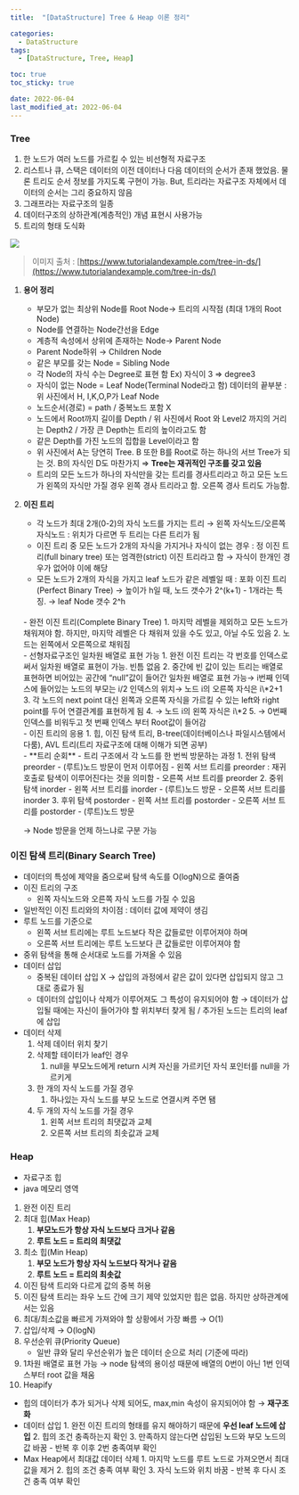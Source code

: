 ```yaml
---
title:  "[DataStructure] Tree & Heap 이론 정리" 

categories:
  - DataStructure
tags:
  - [DataStructure, Tree, Heap]

toc: true
toc_sticky: true

date: 2022-06-04
last_modified_at: 2022-06-04
---
```


### Tree

1.  한 노드가 여러 노드를 가르킬 수 있는 비선형적 자료구조
2.  리스트나 큐, 스택은 데이터의 이전 데이터나 다음 데이터의 순서가 존재 했었음. 물론 트리도 순서 정보를 가지도록 구현이 가능. But, 트리라는 자료구조 자체에서 데이터의 순서는 그리 중요하지 않음
3.  그래프라는 자료구조의 일종
4.  데이터구조의 상하관계(계층적인) 개념 표현시 사용가능
5.  트리의 형태 도식화

![](https://velog.velcdn.com/images/leewg97/post/90c20b78-14d9-430c-b2e8-cb5c9fcba5d3/image.png)


> 이미지 출처 : [https://www.tutorialandexample.com/tree-in-ds/](https://www.tutorialandexample.com/tree-in-ds/)

1. **용어 정리**
    - 부모가 없는 최상위 Node를 Root Node→ 트리의 시작점 (최대 1개의 Root Node)
    - Node를 연결하는 Node간선을 Edge
    - 계층적 속성에서 상위에 존재하는 Node→ Parent Node
    - Parent Node하위 → Children Node
    - 같은 부모를 갖는 Node = Sibling Node
    - 각 Node의 자식 수는 Degree로 표현 함 Ex) 자식이 3 ⇒ degree3
    - 자식이 없는 Node = Leaf Node(Terminal Node라고 함) 데이터의 끝부분 : 위 사진에서 H, I,K,O,P가 Leaf Node
    - 노드순서(경로) = path / 중복노드 포함 X
    - 노드에서 Root까지 길이를 Depth / 위 사진에서 Root 와 Level2 까지의 거리는 Depth2 / 가장 큰 Depth는 트리의 높이라고도 함
    - 같은 Depth를 가진 노드의 집합을 Level이라고 함
    - 위 사진에서 A는 당연히 Tree. B 또한 B를 Root로 하는 하나의 서브 Tree가 되는 것. B의 자식인 D도 마찬가지 ⇒ **Tree는 재귀적인 구조를 갖고 있음**
    -  트리의 모든 노드가 하나의 자식만을 갖는 트리를 경사트리라고 하고 모든 노드가 왼쪽의 자식만 가질 경우 왼쪽 경사 트리라고 함. 오른쪽 경사 트리도 가능함.

2. **이진 트리**
    - 각 노드가 최대 2개(0-2)의 자식 노드를 가지는 트리
     → 왼쪽 자식노드/오른쪽 자식노드 : 위치가 다르면 두 트리는 다른 트리가 됨
    - 이진 트리 중 모든 노드가 2개의 자식을 가지거나 자식이 없는 경우 : 정 이진 트리(full binary tree) 또는 엄격한(strict) 이진 트리라고 함
     → 자식이 한개인 경우가 없어야 이에 해당
    - 모든 노드가 2개의 자식을 가지고 leaf 노드가 같은 레벨일 때 : 포화 이진 트리(Perfect Binary Tree) → 높이가 h일 때, 노드 갯수가 2^(k+1) - 1개라는 특징.
     → leaf Node 갯수 2^h
     <br>
    - 완전 이진 트리(Complete Binary Tree)
        1.  마지막 레벨을 제외하고 모든 노드가 채워져야 함. 하지만, 마지막 레벨은 다 채워져 있을 수도 있고, 아닐 수도 있음
        2.  노드는 왼쪽에서 오른쪽으로 채워짐
        <br>
    - 선형자료구조인 일차원 배열로 표현 가능
        1.  완전 이진 트리는 각 번호를 인덱스로 써서 일차원 배열로 표현이 가능. 빈틈 없음
        2.  중간에 빈 값이 있는 트리는 배열로 표현하면 비어있는 공간에 “null”값이 들어간 일차원 배열로 표현 가능→ i번째 인덱스에 들어있는 노드의 부모는 i/2 인덱스의 위치→ 노드 i의 오른쪽 자식은 i\*2+1
        3.  각 노드의 next point 대신 왼쪽과 오른쪽 자식을 가르킬 수 있는 left와 right point를 두어 연결관계를 표현하게 됨
        4.  → 노드 i의 왼쪽 자식은 i\*2
        5.  → 0번째 인덱스를 비워두고 첫 번째 인덱스 부터 Root값이 들어감
        <br>
    - 이진 트리의 응용
        1.  힙, 이진 탐색 트리, B-tree(데이터베이스나 파일시스템에서 다룸), AVL 트리(트리 자료구조에 대해 이해가 되면 공부)
        <br>
    - **트리 순회**
        - 트리 구조에서 각 노드를 한 번씩 방문하는 과정
         1.  전위 탐색 preorder
                - (루트)노드 방문이 먼저 이루어짐
                - 왼쪽 서브 트리를 preorder : 재귀호출로 탐색이 이루어진다는 것을 의미함
                - 오른쪽 서브 트리를 preorder
         2.  중위 탐색 inorder
                -   왼쪽 서브 트리를 inorder
                -   (루트)노드 방문
                -   오른쪽 서브 트리를 inorder
         3.  후위 탐색 postorder
                -   왼쪽 서브 트리를 postorder
                -   오른쪽 서브 트리를 postorder
                -   (루트)노드 방문
                
     → Node 방문을 언제 하느냐로 구분 가능

### 이진 탐색 트리(Binary Search Tree)

-   데이터의 특성에 제약을 줌으로써 탐색 속도를 O(logN)으로 줄여줌
-   이진 트리의 구조
    -   왼쪽 자식노드와 오른쪽 자식 노드를 가질 수 있음
-   일반적인 이진 트리와의 차이점 : 데이터 값에 제약이 생김
-   루트 노드를 기준으로
    -   왼쪽 서브 트리에는 루트 노드보다 작은 값들로만 이루어져야 하며
    -   오른쪽 서브 트리에는 루트 노드보다 큰 값들로만 이루어져야 함
-   중위 탐색을 통해 순서대로 노드를 가져올 수 있음
-   데이터 삽입
    -   중복된 데이터 삽입 X → 삽입의 과정에서 같은 값이 있다면 삽입되지 않고 그대로 종료가 됨
    -   데이터의 삽입이나 삭제가 이루어져도 그 특성이 유지되어야 함 → 데이터가 삽입될 때에는 자신이 들어가야 할 위치부터 찾게 됨 / 추가된 노드는 트리의 leaf에 삽입
-   데이터 삭제
    1.  삭제 데이터 위치 찾기
    2.  삭제할 테이터가 leaf인 경우
        1.  null을 부모노드에게 return 시켜 자신을 가르키던 자식 포인터를 null을 가르키게
    3.  한 개의 자식 노드를 가질 경우
        1.  하나있는 자식 노드를 부모 노드로 연결시켜 주면 됌
    4.  두 개의 자식 노드를 가질 경우
        1.  왼쪽 서브 트리의 최댓값과 교체
        2.  오른쪽 서브 트리의 최솟값과 교체

### Heap

-   자료구조 힙
-   java 메모리 영역

1.  완전 이진 트리
2.  최대 힙(Max Heap)
    1.  **부모노드가 항상 자식 노드보다 크거나 같음**
    2.  **루트 노드 = 트리의 최댓값**
3.  최소 힙(Min Heap)
    1.  **부모 노드가 항상 자식 노드보다 작거나 같음**
    2.  **루트 노드 = 트리의 최솟값**
4.  이진 탐색 트리와 다르게 값의 중복 허용
5.  이진 탐색 트리는 좌우 노드 간에 크기 제약 있었지만 힙은 없음. 하지만 상하관계에서는 있음
6.  최대/최소값을 빠르게 가져와야 할 상황에서 가장 빠름 → O(1)
7.  삽입/삭제 → O(logN)
8.  우선순위 큐(Priority Queue)
    - 일반 큐와 달리 우선순위가 높은 데이터 순으로 처리 (기준에 따라)
9.  1차원 배열로 표현 가능 → node 탐색의 용이성 때문에 배열의 0번이 아닌 1번 인덱스부터 root 값을 채움
10.  Heapify
    
   - 힙의 데이터가 추가 되거나 삭제 되어도, max,min 속성이 유지되어야 함 → **재구조화**
   - 데이터 삽입
    1.  완전 이진 트리의 형태를 유지 해야하기 때문에 **우선 leaf 노드에 삽입**
    2.  힙의 조건 충족하는지 확인
    3.  만족하지 않는다면 삽입된 노드와 부모 노드의 값 바꿈 - 반복 후 이후 2번 충족여부 확인
   - Max Heap에서 최대값 데이터 삭제
    1.  마지막 노드를 루트 노드로 가져오면서 최대값을 제거
    2.  힙의 조건 충족 여부 확인
    3.  자식 노드와 위치 바꿈 - 반복 후 다시 조건 충족 여부 확인